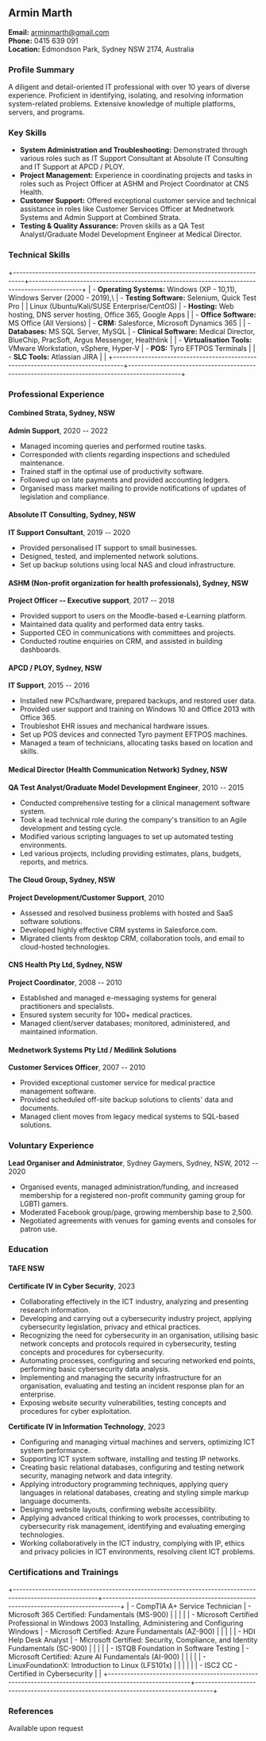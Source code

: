 Armin Marth
-----------

**Email:** <arminmarth@gmail.com>\
**Phone:** 0415 639 091\
**Location:** Edmondson Park, Sydney NSW 2174, Australia

### Profile Summary

A diligent and detail-oriented IT professional with over 10 years of diverse experience. Proficient in identifying, isolating, and resolving information system-related problems. Extensive knowledge of multiple platforms, servers, and programs.

### Key Skills

-   **System Administration and Troubleshooting:** Demonstrated through various roles such as IT Support Consultant at Absolute IT Consulting and IT Support at APCD / PLOY.
-   **Project Management:** Experience in coordinating projects and tasks in roles such as Project Officer at ASHM and Project Coordinator at CNS Health.
-   **Customer Support:** Offered exceptional customer service and technical assistance in roles like Customer Services Officer at Mednetwork Systems and Admin Support at Combined Strata.
-   **Testing & Quality Assurance:** Proven skills as a QA Test Analyst/Graduate Model Development Engineer at Medical Director.

### Technical Skills

+---------------------------------------------------------------------------------+----------------------------------------------------------------------------------------------+
| -   **Operating Systems:** Windows (XP - 10,11), Windows Server (2000 - 2019),\ | -   **Testing Software:** Selenium, Quick Test Pro                                           |
|     Linux (Ubuntu/Kali/SUSE Enterprise/CentOS)                                  | -   **Hosting:** Web hosting, DNS server hosting, Office 365, Google Apps                    |
| -   **Office Software:** MS Office (All Versions)                               | -   **CRM:** Salesforce, Microsoft Dynamics 365                                              |
| -   **Databases:** MS SQL Server, MySQL                                         | -   **Clinical Software:** Medical Director, BlueChip, PracSoft, Argus Messenger, Healthlink |
| -   **Virtualisation Tools:** VMware Workstation, vSphere, Hyper-V              | -   **POS:** Tyro EFTPOS Terminals                                                           |
| -   **SLC Tools:** Atlassian JIRA                                               |                                                                                              |
+---------------------------------------------------------------------------------+----------------------------------------------------------------------------------------------+

### Professional Experience

#### Combined Strata, Sydney, NSW

**Admin Support**, 2020 -- 2022

-   Managed incoming queries and performed routine tasks.
-   Corresponded with clients regarding inspections and scheduled maintenance.
-   Trained staff in the optimal use of productivity software.
-   Followed up on late payments and provided accounting ledgers.
-   Organised mass market mailing to provide notifications of updates of legislation and compliance.

#### Absolute IT Consulting, Sydney, NSW

**IT Support Consultant**, 2019 -- 2020

-   Provided personalised IT support to small businesses.
-   Designed, tested, and implemented network solutions.
-   Set up backup solutions using local NAS and cloud infrastructure.

#### ASHM (Non-profit organization for health professionals), Sydney, NSW

**Project Officer -- Executive support**, 2017 -- 2018

-   Provided support to users on the Moodle-based e-Learning platform.
-   Maintained data quality and performed data entry tasks.
-   Supported CEO in communications with committees and projects.
-   Conducted routine enquiries on CRM, and assisted in building dashboards.

#### APCD / PLOY, Sydney, NSW

**IT Support**, 2015 -- 2016

-   Installed new PCs/hardware, prepared backups, and restored user data.
-   Provided user support and training on Windows 10 and Office 2013 with Office 365.
-   Troubleshot EHR issues and mechanical hardware issues.
-   Set up POS devices and connected Tyro payment EFTPOS machines.
-   Managed a team of technicians, allocating tasks based on location and skills.

#### Medical Director (Health Communication Network) Sydney, NSW

**QA Test Analyst/Graduate Model Development Engineer**, 2010 -- 2015

-   Conducted comprehensive testing for a clinical management software system.
-   Took a lead technical role during the company's transition to an Agile development and testing cycle.
-   Modified various scripting languages to set up automated testing environments.
-   Led various projects, including providing estimates, plans, budgets, reports, and metrics.

#### The Cloud Group, Sydney, NSW

**Project Development/Customer Support**, 2010

-   Assessed and resolved business problems with hosted and SaaS software solutions.
-   Developed highly effective CRM systems in Salesforce.com.
-   Migrated clients from desktop CRM, collaboration tools, and email to cloud-hosted technologies.

#### CNS Health Pty Ltd, Sydney, NSW

**Project Coordinator**, 2008 -- 2010

-   Established and managed e-messaging systems for general practitioners and specialists.
-   Ensured system security for 100+ medical practices.
-   Managed client/server databases; monitored, administered, and maintained information.

#### Mednetwork Systems Pty Ltd / Medilink Solutions

**Customer Services Officer**, 2007 -- 2010

-   Provided exceptional customer service for medical practice management software.
-   Provided scheduled off-site backup solutions to clients' data and documents.
-   Managed client moves from legacy medical systems to SQL-based solutions.

### Voluntary Experience

**Lead Organiser and Administrator**, Sydney Gaymers, Sydney, NSW, 2012 -- 2020

-   Organised events, managed administration/funding, and increased membership for a registered non-profit community gaming group for LGBTI gamers.
-   Moderated Facebook group/page, growing membership base to 2,500.
-   Negotiated agreements with venues for gaming events and consoles for patron use.

### Education

#### TAFE NSW

**Certificate IV in Cyber Security**, 2023

-   Collaborating effectively in the ICT industry, analyzing and presenting research information.
-   Developing and carrying out a cybersecurity industry project, applying cybersecurity legislation, privacy and ethical practices.
-   Recognizing the need for cybersecurity in an organisation, utilising basic network concepts and protocols required in cybersecurity, testing concepts and procedures for cybersecurity.
-   Automating processes, configuring and securing networked end points, performing basic cybersecurity data analysis.
-   Implementing and managing the security infrastructure for an organisation, evaluating and testing an incident response plan for an enterprise.
-   Exposing website security vulnerabilities, testing concepts and procedures for cyber exploitation.

**Certificate IV in Information Technology**, 2023

-   Configuring and managing virtual machines and servers, optimizing ICT system performance.
-   Supporting ICT system software, installing and testing IP networks.
-   Creating basic relational databases, configuring and testing network security, managing network and data integrity.
-   Applying introductory programming techniques, applying query languages in relational databases, creating and styling simple markup language documents.
-   Designing website layouts, confirming website accessibility.
-   Applying advanced critical thinking to work processes, contributing to cybersecurity risk management, identifying and evaluating emerging technologies.
-   Working collaboratively in the ICT industry, complying with IP, ethics and privacy policies in ICT environments, resolving client ICT problems.

### Certifications and Trainings

+--------------------------------------------------------------------------------------------------------+-----------------------------------------------------------------------------------+
| -   CompTIA A+ Service Technician                                                                      | -   Microsoft 365 Certified: Fundamentals (MS-900)                                |
|                                                                                                        |                                                                                   |
| -   Microsoft Certified Professional in Windows 2003 Installing, Administering and Configuring Windows | -   Microsoft Certified: Azure Fundamentals (AZ-900)                              |
|                                                                                                        |                                                                                   |
| -   HDI Help Desk Analyst                                                                              | -   Microsoft Certified: Security, Compliance, and Identity Fundamentals (SC-900) |
|                                                                                                        |                                                                                   |
| -   ISTQB Foundation in Software Testing                                                               | -   Microsoft Certified: Azure AI Fundamentals (AI-900)                           |
|                                                                                                        |                                                                                   |
| -   LinuxFoundationX: Introduction to Linux (LFS101x)                                                  |                                                                                   |
|                                                                                                        |                                                                                   |
| -   ISC2 CC - Certified in Cybersecurity                                                               |                                                                                   |
+--------------------------------------------------------------------------------------------------------+-----------------------------------------------------------------------------------+

### References

Available upon request

